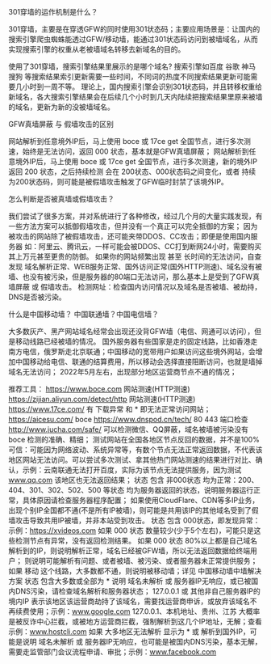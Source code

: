 301穿墙的运作机制是什么？

301穿墙，主要是在穿透GFW的同时使用301状态码；主要应用场景是：让国内的搜索引擎爬虫蜘蛛能透过GFW/移动墙，能通过301状态码访问到被墙域名，从而实现搜索引擎的权重从老被墙域名转移去新域名的目的。

使用了301穿墙，搜索引擎结果里展示的是哪个域名?
搜索引擎如百度 谷歌 神马 搜狗 等搜索结果索引更新需要一些时间，不同词的热度不同搜索结果更新可能需要几小时到一周不等。
理论上，国内搜索引擎会识别301状态码，并且转移权重给新域名，各大搜索引擎结果会在后续几个小时到几天内陆续把搜索结果里原来被墙的域名，更新为新的没被墙域名。

GFW真墙屏蔽 与 假墙攻击的区别

网站解析到任意境外IP后，马上使用 boce 或 17ce get 全国节点，进行多次测速，始终是无法访问，返回 000 状态，基本就是GFW真墙屏蔽；
网站解析到任意境外IP后，马上使用 boce 或 17ce get 全国节点，进行多次测速，新的境外IP返回 200 状态，之后持续检测 会在 200状态、000状态码之间变化，或者 持续为200状态码，则可能是被假墙攻击触发了GFW临时封禁了该境外IP。

怎么判断是否被真墙或假墙攻击？

我们尝试了很多方案，并对系统进行了各种修改，经过几个月的大量实践发现，有一些方法方案可以抵御假墙攻击，但并没有一个真正可以完全抵御的方案；
因为被攻击的网站除了被假墙攻击，还可能夹带DDOS、CC攻击；即便是使用国内服务器 如：阿里云、腾讯云，一样可能会被DDOS、CC打到断网24小时，需要购买其上万元甚至更贵的防御。
如果你的网站频繁出现 甚至 长时间的无法访问，自查发现 域名解析正常、WEB服务正常、国外访问正常(国外HTTP测速)、域名没有被墙、也没有被污染，但是服务器的80端口无法访问，那么基本上是受到了GFW真墙屏蔽 或 假墙攻击。
检测网址：检查国内访问情况以及域名是否被墙、被劫持，DNS是否被污染。

什么是中国移动墙？ 中国联通墙？中国电信墙？

大多数灰产、黑产网站域名经常会出现还没背GFW墙（电信、网通可以访问），但是移动线路已经被墙的情况。 
国外服务器有些国家是走的固定线路，比如香港走南方电信，俄罗斯走北京联通；中国移动的宽带用户如果访问这些境外网站，会增加中国移动给电信、联通的结算费用，所以移动会选择直接阻断访问，也就是墙掉域名无法访问；
2022年5月左右，出现部分地区运营商节点不通的情况；

推荐工具：
https://www.boce.com  网站测速(HTTP测速) 
https://zijian.aliyun.com/detect/http 网站测速(HTTP测速)
https://www.17ce.com/  有 下载异常 和 * 即无法正常访问网站；
https://aicesu.com/ boce
https://www.dnspod.cn/tech/  80 443 端口检查
http://www.jucha.com/safe/ 可以检测微信、QQ屏蔽，域名被墙被污染没有 boce 检测的准确、精细；
测试网站在全国各地区节点反回的数据，并不是100%可信：可能因为网络波动、系统异常等，有数个节点无法正常返回数据，不代表该地区网站无法访问。可以尝试多次测试、拿其他热门网站测速的结果进行对比、确认，示例：云南联通无法打开百度，实际为该节点无法提供服务，因为测试 www.qq.com 该地区也无法返回结果；
 状态 包含 非000状态 均为正常：200、404、301、302、502、500 等状态 均为服务器返回的状态，说明服务器运行正常，具体原因请检查服务器程序配置；
如果使用CloudFlare、CDN等多IP业务，出现个别IP全国都不通(不是所有IP被墙)，则可能是共用该IP的其他域名受到了假墙攻击导致共用IP被墙，并非本站受到攻击。
状态  包含 000状态，即发现异常： 示例：https://xvideos.com
如果 000 状态 数量较少(少于5个左右)，可能只是这些检测节点有异常，没有返回检测结果。
如果 000 状态 80%以上都是自己域名解析到的IP，则说明解析正常，域名已经被GFW墙，所以无法返回数据给终端用户；
则说明可能解析有问题、或者被墙、被污染、或者服务器未正常提供服务；
如果 移动 这个线路，大多数都不通，则说明被移动墙；详见 中国移动墙中墙解决方案
状态 包含大多数或全部为 * 说明 域名未解析 或 服务器IP无响应，或已被国内DNS污染，请检查域名解析和服务器状态；
127.0.0.1  或 其他非自己服务器IP的境内IP 表示该地区该运营商劫持了该域名，需要找运营商申诉，或放弃该域名不再续费使用；示例：www.google.com 
127.0.0.1、本机地址、贵州、江苏 大概率是被反诈中心拦截，或被地方运营商拦截，强制解析到这几个IP地址，无解；查看示例：www.hostcli.com 
如果 大多地区无法解析 显示为 * 或 解析到国外IP，可能是说明 域名未解析 或 服务器IP无响应，也可能是被国内DNS污染，基本无解，需要走监管部门会议流程申请、审批；示例：www.facebook.com
